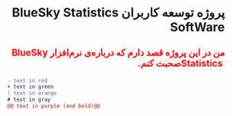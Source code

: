 <div dir = "rtl">
<h1>
پروژه توسعه کاربران <bdi> BlueSky Statistics SoftWare </bdi>
</h1>

<h2>
<p style="color:red;">
من در این پروژه قصد دارم که درباره‌ی نرم‌افزار <bdi> BlueSky Statistics </bdi>
صحبت کنم.

</p>
</h2>

</div>

```diff
- text in red
+ text in green
! text in orange
# text in gray
@@ text in purple (and bold)@@
```
